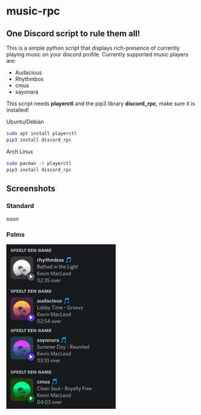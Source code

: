 # music-rpc
## One Discord script to rule them all!

This is a simple python script that displays rich-presence of currently playing music on your discord profile.
Currently supported music players are:
- Audacious
- Rhythmbox
- cmus
- sayonara

This script needs **playerctl** and the pip3 library **discord_rpc**, make sure it is installed!

Ubuntu/Debian
```bash
sudo apt install playerctl
pip3 install discord_rpc
```
Arch Linux
```bash
sudo pacman -S playerctl
pip3 install discord_rpc
```

## Screenshots
### Standard
soon

### Palms
![examples](screenshots/examples.png "examples")
